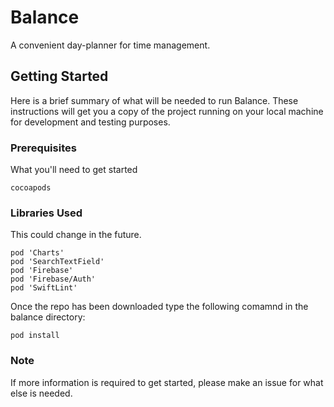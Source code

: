 # Balance

A convenient day-planner for time management.

## Getting Started

Here is a brief summary of what will be needed to run Balance. 
These instructions will get you a copy of the project running on your local machine for development and testing purposes.

### Prerequisites

What you'll need to get started

```
cocoapods
```

### Libraries Used

This could change in the future.

```
pod 'Charts'
pod 'SearchTextField'
pod 'Firebase'
pod 'Firebase/Auth'
pod 'SwiftLint'
```

Once the repo has been downloaded type the following comamnd in the balance directory:
```
pod install
```

### Note
If more information is required to get started, please make an issue for what else is needed.

